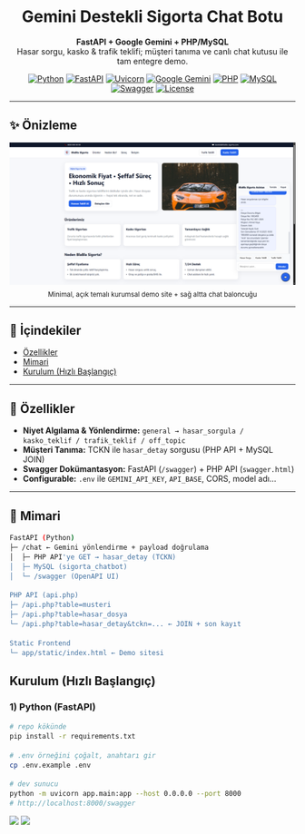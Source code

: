 <div align="center">

# Gemini Destekli Sigorta Chat Botu

**FastAPI + Google Gemini + PHP/MySQL**  
Hasar sorgu, kasko & trafik teklifi; müşteri tanıma ve canlı chat kutusu ile tam entegre demo.

[![Python](https://img.shields.io/badge/Python-3.11%2B-3776AB?logo=python&logoColor=white)](https://www.python.org/)
[![FastAPI](https://img.shields.io/badge/FastAPI-0.115-009688?logo=fastapi&logoColor=white)](https://fastapi.tiangolo.com/)
[![Uvicorn](https://img.shields.io/badge/Uvicorn-ASGI-4B8BBE)](https://www.uvicorn.org/)
[![Google Gemini](https://img.shields.io/badge/Google%20GenerativeAI-Gemini-4285F4?logo=google&logoColor=white)](https://ai.google.dev/)
[![PHP](https://img.shields.io/badge/PHP-8.x-777BB4?logo=php&logoColor=white)](https://www.php.net/)
[![MySQL](https://img.shields.io/badge/MySQL-8.x-4479A1?logo=mysql&logoColor=white)](https://www.mysql.com/)
[![Swagger](https://img.shields.io/badge/Swagger-OpenAPI%203-85EA2D?logo=swagger&logoColor=white)](https://swagger.io/)
[![License](https://img.shields.io/badge/License-MIT-informational)](#-license)

</div>

---

## ✨ Önizleme

<p align="center">
  <!-- Kendi ekran görüntülerini /static altına koyup yolu güncelle -->
  <img src="app/static/preview-hero.png" alt="Site Önizleme" width="860" />
  <br />
  <sub>Minimal, açık temalı kurumsal demo site + sağ altta chat baloncuğu</sub>
</p>

---

## 🧭 İçindekiler
- [Özellikler](#-özellikler)
- [Mimari](#-mimari)
- [Kurulum (Hızlı Başlangıç)](#-kurulum-hızlı-başlangıç)

---

## 🚀 Özellikler
- **Niyet Algılama & Yönlendirme:** `general → hasar_sorgula / kasko_teklif / trafik_teklif / off_topic`
- **Müşteri Tanıma:** TCKN ile `hasar_detay` sorgusu (PHP API + MySQL JOIN)
- **Swagger Dokümantasyon:** FastAPI (`/swagger`) + PHP API (`swagger.html`)
- **Configurable:** `.env` ile `GEMINI_API_KEY`, `API_BASE`, CORS, model adı…

---

## 🧩 Mimari

```bash
FastAPI (Python)
├─ /chat ← Gemini yönlendirme + payload doğrulama
│  ├─ PHP API'ye GET → hasar_detay (TCKN)
│  ├─ MySQL (sigorta_chatbot)
│  └─ /swagger (OpenAPI UI)

PHP API (api.php)
├─ /api.php?table=musteri
├─ /api.php?table=hasar_dosya
└─ /api.php?table=hasar_detay&tckn=... ← JOIN + son kayıt

Static Frontend
└─ app/static/index.html ← Demo sitesi
```

## Kurulum (Hızlı Başlangıç)

### 1) Python (FastAPI)
```bash
# repo kökünde
pip install -r requirements.txt

# .env örneğini çoğalt, anahtarı gir
cp .env.example .env

# dev sunucu
python -m uvicorn app.main:app --host 0.0.0.0 --port 8000
# http://localhost:8000/swagger
```

<p> <a href="mailto:ucarkacar231415@gmail.com"><img src="https://img.shields.io/badge/E--mail-Contact-informational?logo=gmail&logoColor=white" /></a> <a href="https://x.com/yefeblgn"><img src="https://img.shields.io/badge/Twitter-@yefeblgn-1DA1F2?logo=x&logoColor=white" /></a> </p>


